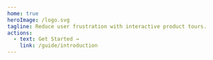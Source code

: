 ```yaml
---
home: true
heroImage: /logo.svg
tagline: Reduce user frustration with interactive product tours.
actions:
  - text: Get Started →
    link: /guide/introduction
---
```

